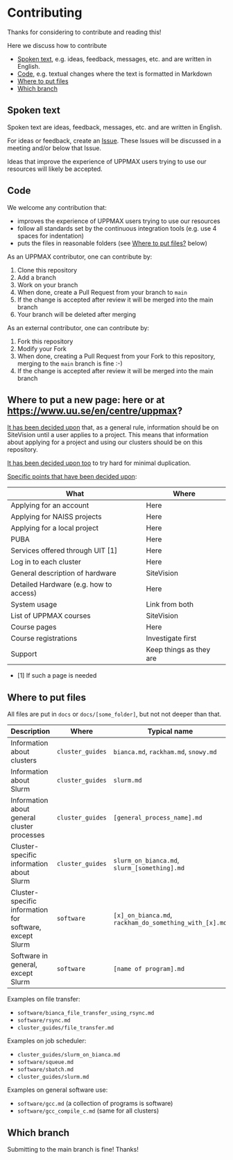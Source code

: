 # Contributing

Thanks for considering to contribute and reading this!

Here we discuss how to contribute

- [Spoken text](#spoken-text), e.g. ideas, feedback, messages, etc. and are written in English.
- [Code](#code), e.g. textual changes where the text is formatted in Markdown
- [Where to put files](#where-to-put-files)
- [Which branch](#which-branch)

## Spoken text

Spoken text are ideas, feedback, messages, etc. and are written in English.

For ideas or feedback, create an [Issue](https://github.com/UPPMAX/UPPMAX-documentation/issues).
These Issues will be discussed in a meeting and/or below that Issue.

Ideas that improve the experience of UPPMAX users trying to use our resources will likely be accepted.

## Code

We welcome any contribution that:

- improves the experience of UPPMAX users trying to use our resources
- follow all standards set by the continuous integration tools (e.g. use 4 spaces for indentation)
- puts the files in reasonable folders (see [Where to put files?](#where-to-put-files) below)

As an UPPMAX contributor, one can contribute by:

1. Clone this repository
1. Add a branch
1. Work on your branch
1. When done, create a Pull Request from your branch to `main`
1. If the change is accepted after review it will be merged into the main branch
1. Your branch will be deleted after merging

As an external contributor, one can contribute by:

1. Fork this repository
1. Modify your Fork
1. When done, creating a Pull Request from your Fork to this repository,
   merging to the `main` branch is fine :-)
1. If the change is accepted after review it will be merged into the main branch

## Where to put a new page: here or at <https://www.uu.se/en/centre/uppmax>?

[It has been decided upon](https://github.com/UPPMAX/UPPMAX-documentation/issues/128)
that, as a general rule,
information should be on SiteVision until a user applies to a project.
This means that information about applying for a project
and using our clusters should be on this repository.

[It has been decided upon too](https://github.com/UPPMAX/UPPMAX-documentation/issues/128)
to try hard for minimal duplication.

[Specific points that have been decided upon](https://github.com/UPPMAX/UPPMAX-documentation/issues/128):

What                                  |Where
--------------------------------------|-------------------------
Applying for an account               |Here
Applying for NAISS projects           |Here
Applying for a local project          |Here
PUBA                                  |Here
Services offered through UIT [1]      |Here
Log in to each cluster                |Here
General description of hardware       |SiteVision
Detailed Hardware (e.g. how to access)|Here
System usage                          |Link from both
List of UPPMAX courses                |SiteVision
Course pages                          |Here
Course registrations                  |Investigate first
Support                               |Keep things as they are

- [1] If such a page is needed

## Where to put files

All files are put in `docs` or `docs/[some_folder]`,
but not not deeper than that.

Description                                             | Where          | Typical name
--------------------------------------------------------|----------------|------------------------------------------
Information about clusters                              |`cluster_guides`|`bianca.md`, `rackham.md`, `snowy.md`
Information about Slurm                                 |`cluster_guides`|`slurm.md`
Information about general cluster processes             |`cluster_guides`|`[general_process_name].md`
Cluster-specific information about Slurm                |`cluster_guides`|`slurm_on_bianca.md`, `slurm_[something].md`
Cluster-specific information for software, except Slurm |`software`      |`[x]_on_bianca.md`, `rackham_do_something_with_[x].md`
Software in general, except Slurm                       |`software`      |`[name of program].md`

Examples on file transfer:

- `software/bianca_file_transfer_using_rsync.md`
- `software/rsync.md`
- `cluster_guides/file_transfer.md`

Examples on job scheduler:

- `cluster_guides/slurm_on_bianca.md`
- `software/squeue.md`
- `software/sbatch.md`
- `cluster_guides/slurm.md`

Examples on general software use:

- `software/gcc.md` (a collection of programs is software)
- `software/gcc_compile_c.md` (same for all clusters)

## Which branch

Submitting to the main branch is fine! Thanks!
